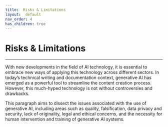 ```yaml
---
title:  Risks & Limitations
layout:  default
nav_order: 4
has_children: true
---
```


# **Risks & Limitations** #
***

With new developments in the field of AI technology, it is essential to embrace new ways of applying this technology across different sectors. In today’s technical writing and documentation context, generative AI has emerged as a powerful tool to streamline the content creation process. However, this much-hyped technology is not without controversies and drawbacks. 

This paragraph aims to dissect the issues associated with the use of generative AI, including areas such as quality, falsification, data privacy and security, lack of originality, legal and ethical concerns, and the necessity for human intervention and training of generative AI systems.